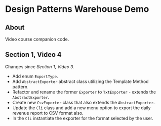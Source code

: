 # Design Patterns Warehouse Demo

## About

Video course companion code.

## Section 1, Video 4

Changes since _Section 1_, _Video 3_.

* Add enum `ExportType`.
* Add `AbstractExporter` abstract class utilizing the Template Method pattern.
* Refactor and rename the former `Exporter` to `TxtExporter` - extends the `AbstractExporter`.
* Create new `CsvExporter` class that also extends the `AbstractExporter`.
* Update the `Cli` class and add a new menu option to export the daily revenue report to CSV format also.
* In the `Cli` instantiate the exporter for the format selected by the user.
